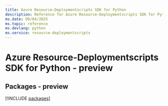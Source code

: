 ```yaml
---
title: Azure Resource-Deploymentscripts SDK for Python
description: Reference for Azure Resource-Deploymentscripts SDK for Python
ms.date: 09/04/2025
ms.topic: reference
ms.devlang: python
ms.service: resource-deploymentscripts
---
```

# Azure Resource-Deploymentscripts SDK for Python - preview
## Packages - preview
[!INCLUDE [packages](resource-deploymentscripts-index.md)]